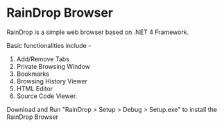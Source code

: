 # RainDrop Browser
RainDrop is a simple web browser based on .NET 4 Framework.

Basic functionalities include -
1. Add/Remove Tabs
2. Private Browsing Window
3. Bookmarks
4. Browsing History Viewer
5. HTML Editor
6. Source Code Viewer.

Download and Run "RainDrop > Setup > Debug > Setup.exe" to install the RainDrop Browser
